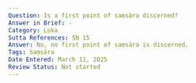 ```yaml
---
Question: Is a first point of saṃsāra discerned?
Answer in Brief: -
Category: Loka
Sutta References: SN 15
Answer: No, no first point of saṃsāra is discerned.
Tags: Saṃsāra
Date Entered: March 11, 2025
Review Status: Not started
---
```

